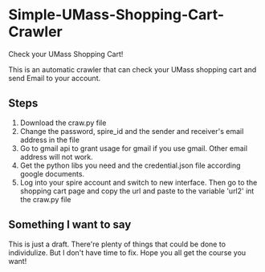 # Simple-UMass-Shopping-Cart-Crawler
Check your UMass Shopping Cart!

This is an automatic crawler that can check your UMass shopping cart and send Email to your account.

## Steps
1. Download the craw.py file
2. Change the password, spire_id and the sender and receiver's email address in the file
3. Go to gmail api to grant usage for gmail if you use gmail. Other email address will not work.
4. Get the python libs you need and the credential.json file according google documents.
5. Log into your spire account and switch to new interface. Then go to the shopping cart page and copy the url and paste to the variable 'url2' int the craw.py file

## Something I want to say
This is just a draft. There're plenty of things that could be done to individulize. But I don't have time to fix. Hope you all get the course you want!
